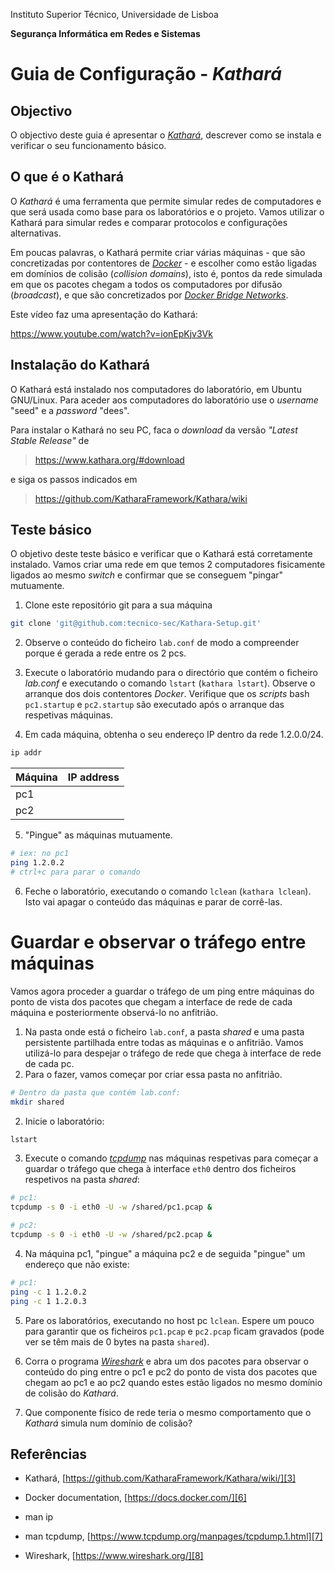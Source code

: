 Instituto Superior Técnico, Universidade de Lisboa

**Segurança Informática em Redes e Sistemas**

# Guia de Configuração - *Kathará*

## Objectivo

O objectivo deste guia é apresentar o *[Kathará](https://www.kathara.org/)*, descrever como se instala e verificar o seu funcionamento básico.

## O que é o Kathará

O *Kathará* é uma ferramenta que permite simular redes de computadores e que será usada como base para os laboratórios e o projeto.
Vamos utilizar o Kathará para simular redes e comparar protocolos e configurações alternativas.

Em poucas palavras, o Kathará permite criar várias máquinas - que são concretizadas por contentores  de *[Docker](https://docs.docker.com/)* - e escolher como estão ligadas em domínios de colisão (*collision domains*), isto é, pontos da rede simulada em que os pacotes chegam a todos os computadores por difusão (*broadcast*), e que são concretizados por *[Docker Bridge Networks](https://docs.docker.com/network/bridge/)*.

Este vídeo faz uma apresentação do Kathará:

<https://www.youtube.com/watch?v=ionEpKjv3Vk>

## Instalação do Kathará

O Kathará está instalado nos computadores do laboratório, em Ubuntu GNU/Linux.
Para aceder aos computadores do laboratório use o *username* "seed" e a *password* "dees".

Para instalar o Kathará no seu PC, faca o *download* da versão *"Latest Stable Release"* de

> <https://www.kathara.org/#download>

e siga os passos indicados em

> https://github.com/KatharaFramework/Kathara/wiki

## Teste básico

O objetivo deste teste básico e verificar que o Kathará está corretamente instalado.
Vamos criar uma rede em que temos 2 computadores fisicamente ligados ao mesmo *switch* e confirmar que se conseguem "pingar" mutuamente.

1. Clone este repositório git para a sua máquina

```bash
git clone 'git@github.com:tecnico-sec/Kathara-Setup.git'
````

2.  Observe o conteúdo do ficheiro `lab.conf` de modo a compreender porque é gerada a rede entre os 2 pcs.

3.  Execute o laboratório mudando para o directório que contém o ficheiro *lab.conf* e executando o comando `lstart` (`kathara lstart`). 
Observe o arranque dos dois contentores *Docker*.
Verifique que os *scripts* bash `pc1.startup` e `pc2.startup` são executado após o arranque das respetivas máquinas.

4.  Em cada máquina, obtenha o seu endereço IP dentro da rede 1.2.0.0/24.

```bash
ip addr
```

| Máquina  | IP address    |
| -------- | ------------- |
| pc1      |               |
| pc2      |               |


5. "Pingue" as máquinas mutuamente.

```bash
# iex: no pc1
ping 1.2.0.2
# ctrl+c para parar o comando 
```

6. Feche o laboratório, executando o comando `lclean` (`kathara lclean`).
Isto vai apagar o conteúdo das máquinas e parar de corrê-las.

# Guardar e observar o tráfego entre máquinas

Vamos agora proceder a guardar o tráfego de um ping entre máquinas do ponto de vista dos pacotes que chegam a interface de rede de cada máquina e posteriormente observá-lo no anfitrião.

1. Na pasta onde está o ficheiro `lab.conf`, a pasta *shared* e uma pasta persistente partilhada entre todas as máquinas e o anfitrião. Vamos utilizá-lo para despejar o tráfego de rede que chega à interface de rede de cada pc. 
2. Para o fazer, vamos começar por criar essa pasta no anfitrião.

```bash
# Dentro da pasta que contém lab.conf: 
mkdir shared
```

2. Inicie o laboratório:
```bash
lstart
```

3. Execute o comando [*tcpdump*][7] nas máquinas respetivas para começar a guardar o tráfego que chega à interface `eth0` dentro dos ficheiros respetivos na pasta *shared*:
```bash
# pc1:
tcpdump -s 0 -i eth0 -U -w /shared/pc1.pcap &

# pc2:
tcpdump -s 0 -i eth0 -U -w /shared/pc2.pcap &

```

4. Na máquina pc1, "pingue" a máquina pc2 e de seguida "pingue" um endereço que não existe:
```bash
# pc1:
ping -c 1 1.2.0.2
ping -c 1 1.2.0.3
```

5. Pare os laboratórios, executando no host pc `lclean`. Espere um pouco para garantir que os ficheiros `pc1.pcap` e `pc2.pcap` ficam gravados (pode ver se têm mais de 0 bytes na pasta `shared`).

6. Corra o programa [*Wireshark*][8] e abra um dos pacotes para observar o conteúdo do ping entre o pc1 e pc2 do ponto de vista dos pacotes que chegam ao pc1 e ao pc2 quando estes estão ligados no mesmo domínio de colisão do *Kathará*. 

7. Que componente físico de rede teria o mesmo comportamento que o *Kathará* simula num domínio de colisão?


## Referências

-   Kathará, [https://github.com/KatharaFramework/Kathara/wiki/][3]

-   Docker documentation, [https://docs.docker.com/][6]

-   man ip

-   man tcpdump, [https://www.tcpdump.org/manpages/tcpdump.1.html][7]

-  Wireshark, [https://www.wireshark.org/][8]

  [3]: https://github.com/KatharaFramework/Kathara/wiki
  [6]: https://docs.docker.com/
  [7]: https://www.tcpdump.org/manpages/tcpdump.1.html
  [8]: https://www.wireshark.org/
